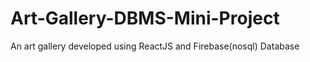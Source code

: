 # Art-Gallery-DBMS-Mini-Project
An art gallery developed using ReactJS and Firebase(nosql) Database
